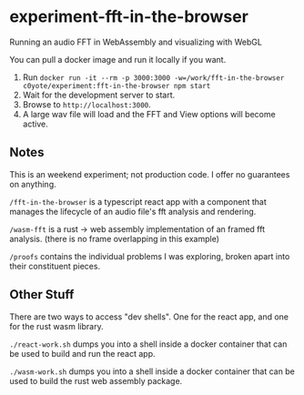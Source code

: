 # experiment-fft-in-the-browser

Running an audio FFT in WebAssembly and visualizing with WebGL

You can pull a docker image and run it locally if you want.

1. Run `docker run -it --rm -p 3000:3000 -w=/work/fft-in-the-browser c0yote/experiment:fft-in-the-browser npm start`
2. Wait for the development server to start.
3. Browse to `http://localhost:3000`.
4. A large wav file will load and the FFT and View options will become active.

## Notes

This is an weekend experiment; not production code. I offer no guarantees on anything.

`/fft-in-the-browser` is a typescript react app with a component that manages the lifecycle of an audio file's fft analysis and rendering.

`/wasm-fft` is a rust -> web assembly implementation of an framed fft analysis. (there is no frame overlapping in this example)

`/proofs` contains the individual problems I was exploring, broken apart into their constituent pieces.

## Other Stuff

There are two ways to access "dev shells". One for the react app, and one for the rust wasm library.

`./react-work.sh` dumps you into a shell inside a docker container that can be used to build and run the react app.

`./wasm-work.sh` dumps you into a shell inside a docker container that can be used to build the rust web assembly package.
